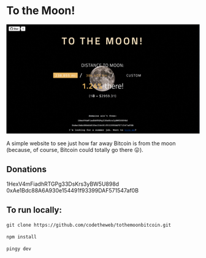 # To the Moon!
![Screenshot](https://raw.githubusercontent.com/codetheweb/tothemoonbitcoin/master/screenshot.png)

A simple website to see just how far away Bitcoin is from the moon (because, of course, Bitcoin could totally go there :stuck_out_tongue:).

## Donations
1HexV4mFiadhRTGPg33DsKrs3yBW5U898d
0xAe1Bdc88A6A930e154491f93399DAF571547af0B

## To run locally:
`git clone https://github.com/codetheweb/tothemoonbitcoin.git`

`npm install`

`pingy dev`
